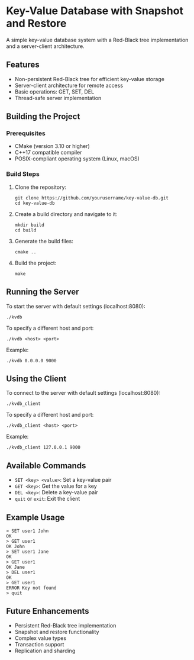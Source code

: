 # Key-Value Database with Snapshot and Restore

A simple key-value database system with a Red-Black tree implementation and a server-client architecture.

## Features

- Non-persistent Red-Black tree for efficient key-value storage
- Server-client architecture for remote access
- Basic operations: GET, SET, DEL
- Thread-safe server implementation

## Building the Project

### Prerequisites

- CMake (version 3.10 or higher)
- C++17 compatible compiler
- POSIX-compliant operating system (Linux, macOS)

### Build Steps

1. Clone the repository:

   ```
   git clone https://github.com/yourusername/key-value-db.git
   cd key-value-db
   ```

2. Create a build directory and navigate to it:

   ```
   mkdir build
   cd build
   ```

3. Generate the build files:

   ```
   cmake ..
   ```

4. Build the project:
   ```
   make
   ```

## Running the Server

To start the server with default settings (localhost:8080):

```
./kvdb
```

To specify a different host and port:

```
./kvdb <host> <port>
```

Example:

```
./kvdb 0.0.0.0 9000
```

## Using the Client

To connect to the server with default settings (localhost:8080):

```
./kvdb_client
```

To specify a different host and port:

```
./kvdb_client <host> <port>
```

Example:

```
./kvdb_client 127.0.0.1 9000
```

## Available Commands

- `SET <key> <value>`: Set a key-value pair
- `GET <key>`: Get the value for a key
- `DEL <key>`: Delete a key-value pair
- `quit` or `exit`: Exit the client

## Example Usage

```
> SET user1 John
OK
> GET user1
OK John
> SET user1 Jane
OK
> GET user1
OK Jane
> DEL user1
OK
> GET user1
ERROR Key not found
> quit
```

## Future Enhancements

- Persistent Red-Black tree implementation
- Snapshot and restore functionality
- Complex value types
- Transaction support
- Replication and sharding
